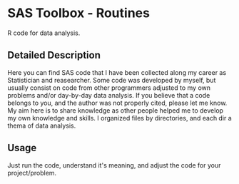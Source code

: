 # SAS Toolbox - Routines 
R code for data analysis.
## Detailed Description
Here you can find SAS code that I have been collected along my career as 
Statistician and reasearcher. Some code was developed by myself, but
usually consist on code from other programmers adjusted to my own
problems and/or day-by-day data analysis.
If you believe that a code belongs to you, and the author was not
properly cited, please let me know. My aim here is to share knowledge
as other people helped me to develop my own knowledge and skills.
I organized files by directories, and each dir a thema of data analysis.
## Usage
Just run the code, understand it's meaning, and adjust the code for your project/problem.
